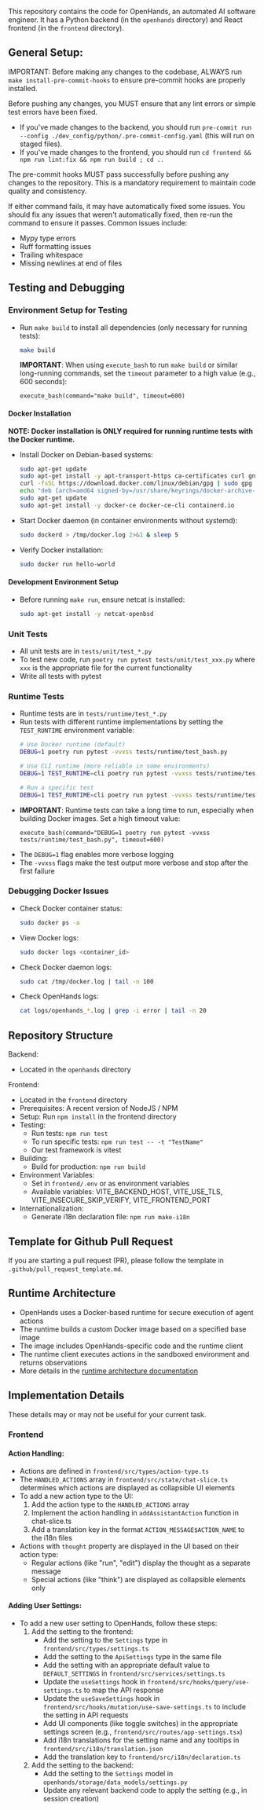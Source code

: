 This repository contains the code for OpenHands, an automated AI software engineer. It has a Python backend
(in the `openhands` directory) and React frontend (in the `frontend` directory).

## General Setup:

IMPORTANT: Before making any changes to the codebase, ALWAYS run `make install-pre-commit-hooks` to ensure pre-commit hooks are properly installed.

Before pushing any changes, you MUST ensure that any lint errors or simple test errors have been fixed.

* If you've made changes to the backend, you should run `pre-commit run --config ./dev_config/python/.pre-commit-config.yaml` (this will run on staged files).
* If you've made changes to the frontend, you should run `cd frontend && npm run lint:fix && npm run build ; cd ..`

The pre-commit hooks MUST pass successfully before pushing any changes to the repository. This is a mandatory requirement to maintain code quality and consistency.

If either command fails, it may have automatically fixed some issues. You should fix any issues that weren't automatically fixed,
then re-run the command to ensure it passes. Common issues include:
- Mypy type errors
- Ruff formatting issues
- Trailing whitespace
- Missing newlines at end of files

## Testing and Debugging

### Environment Setup for Testing
- Run `make build` to install all dependencies (only necessary for running tests):
  ```bash
  make build
  ```
  **IMPORTANT**: When using `execute_bash` to run `make build` or similar long-running commands, set the `timeout` parameter to a high value (e.g., 600 seconds):
  ```
  execute_bash(command="make build", timeout=600)
  ```

#### Docker Installation
**NOTE: Docker installation is ONLY required for running runtime tests with the Docker runtime.**

- Install Docker on Debian-based systems:
  ```bash
  sudo apt-get update
  sudo apt-get install -y apt-transport-https ca-certificates curl gnupg lsb-release
  curl -fsSL https://download.docker.com/linux/debian/gpg | sudo gpg --dearmor -o /usr/share/keyrings/docker-archive-keyring.gpg
  echo "deb [arch=amd64 signed-by=/usr/share/keyrings/docker-archive-keyring.gpg] https://download.docker.com/linux/debian $(lsb_release -cs) stable" | sudo tee /etc/apt/sources.list.d/docker.list > /dev/null
  sudo apt-get update
  sudo apt-get install -y docker-ce docker-ce-cli containerd.io
  ```
- Start Docker daemon (in container environments without systemd):
  ```bash
  sudo dockerd > /tmp/docker.log 2>&1 & sleep 5
  ```
- Verify Docker installation:
  ```bash
  sudo docker run hello-world
  ```

#### Development Environment Setup
- Before running `make run`, ensure netcat is installed:
  ```bash
  sudo apt-get install -y netcat-openbsd
  ```

### Unit Tests
- All unit tests are in `tests/unit/test_*.py`
- To test new code, run `poetry run pytest tests/unit/test_xxx.py` where `xxx` is the appropriate file for the current functionality
- Write all tests with pytest

### Runtime Tests
- Runtime tests are in `tests/runtime/test_*.py`
- Run tests with different runtime implementations by setting the `TEST_RUNTIME` environment variable:
  ```bash
  # Use Docker runtime (default)
  DEBUG=1 poetry run pytest -vvxss tests/runtime/test_bash.py
  
  # Use CLI runtime (more reliable in some environments)
  DEBUG=1 TEST_RUNTIME=cli poetry run pytest -vvxss tests/runtime/test_bash.py
  
  # Run a specific test
  DEBUG=1 TEST_RUNTIME=cli poetry run pytest -vvxss tests/runtime/test_bash.py::test_bash_server
  ```
- **IMPORTANT**: Runtime tests can take a long time to run, especially when building Docker images. Set a high timeout value:
  ```
  execute_bash(command="DEBUG=1 poetry run pytest -vvxss tests/runtime/test_bash.py", timeout=600)
  ```
- The `DEBUG=1` flag enables more verbose logging
- The `-vvxss` flags make the test output more verbose and stop after the first failure

### Debugging Docker Issues
- Check Docker container status:
  ```bash
  sudo docker ps -a
  ```
- View Docker logs:
  ```bash
  sudo docker logs <container_id>
  ```
- Check Docker daemon logs:
  ```bash
  sudo cat /tmp/docker.log | tail -n 100
  ```
- Check OpenHands logs:
  ```bash
  cat logs/openhands_*.log | grep -i error | tail -n 20
  ```

## Repository Structure
Backend:
- Located in the `openhands` directory

Frontend:
- Located in the `frontend` directory
- Prerequisites: A recent version of NodeJS / NPM
- Setup: Run `npm install` in the frontend directory
- Testing:
  - Run tests: `npm run test`
  - To run specific tests: `npm run test -- -t "TestName"`
  - Our test framework is vitest
- Building:
  - Build for production: `npm run build`
- Environment Variables:
  - Set in `frontend/.env` or as environment variables
  - Available variables: VITE_BACKEND_HOST, VITE_USE_TLS, VITE_INSECURE_SKIP_VERIFY, VITE_FRONTEND_PORT
- Internationalization:
  - Generate i18n declaration file: `npm run make-i18n`


## Template for Github Pull Request

If you are starting a pull request (PR), please follow the template in `.github/pull_request_template.md`.

## Runtime Architecture
- OpenHands uses a Docker-based runtime for secure execution of agent actions
- The runtime builds a custom Docker image based on a specified base image
- The image includes OpenHands-specific code and the runtime client
- The runtime client executes actions in the sandboxed environment and returns observations
- More details in the [runtime architecture documentation](https://docs.all-hands.dev/usage/architecture/runtime)

## Implementation Details

These details may or may not be useful for your current task.

### Frontend

#### Action Handling:
- Actions are defined in `frontend/src/types/action-type.ts`
- The `HANDLED_ACTIONS` array in `frontend/src/state/chat-slice.ts` determines which actions are displayed as collapsible UI elements
- To add a new action type to the UI:
  1. Add the action type to the `HANDLED_ACTIONS` array
  2. Implement the action handling in `addAssistantAction` function in chat-slice.ts
  3. Add a translation key in the format `ACTION_MESSAGE$ACTION_NAME` to the i18n files
- Actions with `thought` property are displayed in the UI based on their action type:
  - Regular actions (like "run", "edit") display the thought as a separate message
  - Special actions (like "think") are displayed as collapsible elements only

#### Adding User Settings:
- To add a new user setting to OpenHands, follow these steps:
  1. Add the setting to the frontend:
     - Add the setting to the `Settings` type in `frontend/src/types/settings.ts`
     - Add the setting to the `ApiSettings` type in the same file
     - Add the setting with an appropriate default value to `DEFAULT_SETTINGS` in `frontend/src/services/settings.ts`
     - Update the `useSettings` hook in `frontend/src/hooks/query/use-settings.ts` to map the API response
     - Update the `useSaveSettings` hook in `frontend/src/hooks/mutation/use-save-settings.ts` to include the setting in API requests
     - Add UI components (like toggle switches) in the appropriate settings screen (e.g., `frontend/src/routes/app-settings.tsx`)
     - Add i18n translations for the setting name and any tooltips in `frontend/src/i18n/translation.json`
     - Add the translation key to `frontend/src/i18n/declaration.ts`
  2. Add the setting to the backend:
     - Add the setting to the `Settings` model in `openhands/storage/data_models/settings.py`
     - Update any relevant backend code to apply the setting (e.g., in session creation)